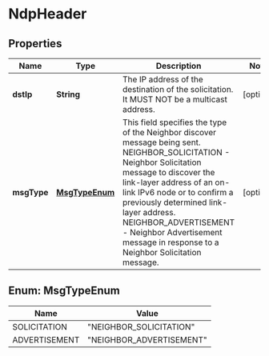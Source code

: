 # NdpHeader

## Properties
Name | Type | Description | Notes
------------ | ------------- | ------------- | -------------
**dstIp** | **String** | The IP address of the destination of the solicitation. It MUST NOT be a multicast address. |  [optional]
**msgType** | [**MsgTypeEnum**](#MsgTypeEnum) | This field specifies the type of the Neighbor discover message being sent. NEIGHBOR_SOLICITATION - Neighbor Solicitation message to discover the link-layer address of an on-link IPv6 node or to confirm a previously determined link-layer address. NEIGHBOR_ADVERTISEMENT - Neighbor Advertisement message in response to a Neighbor Solicitation message. |  [optional]

<a name="MsgTypeEnum"></a>
## Enum: MsgTypeEnum
Name | Value
---- | -----
SOLICITATION | &quot;NEIGHBOR_SOLICITATION&quot;
ADVERTISEMENT | &quot;NEIGHBOR_ADVERTISEMENT&quot;
